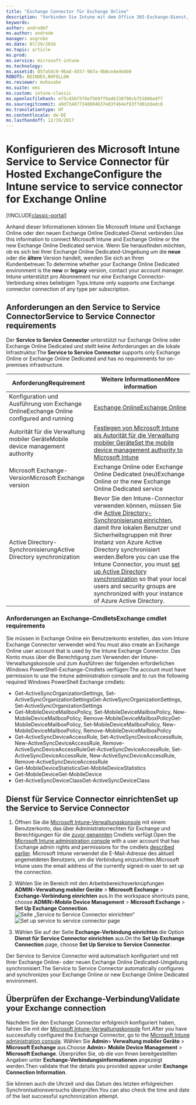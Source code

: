 ```yaml
---
title: "Exchange Connector für Exchange Online"
description: "Verbinden Sie Intune mit dem Office 365-Exchange-Dienst, um die Verwaltung mobiler Geräte (Mobile Device Management, MDM) mit Exchange ActiveSync zu unterstützen."
keywords: 
author: andredm7
ms.author: andredm
manager: angrobe
ms.date: 07/29/2016
ms.topic: article
ms.prod: 
ms.service: microsoft-intune
ms.technology: 
ms.assetid: 05fa5dc9-9bad-4557-987a-9b8ce4edebb0
ROBOTS: NOINDEX,NOFOLLOW
ms.reviewer: muhosabe
ms.suite: ems
ms.custom: intune-classic
ms.openlocfilehash: e75c456f5f8ef569ff9ad6338796cb753806edf7
ms.sourcegitcommit: a9d734877340894637e03f4b4ef83f7d01ddedc8
ms.translationtype: HT
ms.contentlocale: de-DE
ms.lasthandoff: 12/19/2017
---
```

# <a name="configure-the-intune-service-to-service-connector-for-exchange-online"></a><span data-ttu-id="114b6-103">Konfigurieren des Microsoft Intune Service to Service Connector für Hosted Exchange</span><span class="sxs-lookup"><span data-stu-id="114b6-103">Configure the Intune service to service connector for Exchange Online</span></span>

[!INCLUDE[classic-portal](../includes/classic-portal.md)]

<span data-ttu-id="114b6-104">Anhand dieser Informationen können Sie Microsoft Intune und Exchange Online oder den neuen Exchange Online Dedicated-Dienst verbinden.</span><span class="sxs-lookup"><span data-stu-id="114b6-104">Use this information to connect Microsoft Intune and Exchange Online or the new Exchange Online Dedicated service.</span></span> <span data-ttu-id="114b6-105">Wenn Sie herausfinden möchten, ob es sich bei Ihrer Exchange Online Dedicated-Umgebung um die **neue** oder die **ältere** Version handelt, wenden Sie sich an Ihren Kundenbetreuer.</span><span class="sxs-lookup"><span data-stu-id="114b6-105">To determine whether your Exchange Online Dedicated environment is the **new** or **legacy** version, contact your account manager.</span></span> <span data-ttu-id="114b6-106">Intune unterstützt pro Abonnement nur eine Exchange Connector-Verbindung eines beliebigen Typs.</span><span class="sxs-lookup"><span data-stu-id="114b6-106">Intune only supports one Exchange connector connection of any type per subscription.</span></span>

## <a name="service-to-service-connector-requirements"></a><span data-ttu-id="114b6-107">Anforderungen an den Service to Service Connector</span><span class="sxs-lookup"><span data-stu-id="114b6-107">Service to Service Connector requirements</span></span>
<span data-ttu-id="114b6-108">Der **Service to Service Connector** unterstützt nur Exchange Online oder Exchange Online Dedicated und stellt keine Anforderungen an die lokale Infrastruktur.</span><span class="sxs-lookup"><span data-stu-id="114b6-108">The **Service to Service Connector** supports only Exchange Online or Exchange Online Dedicated and has no requirements for on-premises infrastructure.</span></span>

|<span data-ttu-id="114b6-109">Anforderung</span><span class="sxs-lookup"><span data-stu-id="114b6-109">Requirement</span></span>|<span data-ttu-id="114b6-110">Weitere Informationen</span><span class="sxs-lookup"><span data-stu-id="114b6-110">More information</span></span>|
|---------------|--------------------|
|<span data-ttu-id="114b6-111">Konfiguration und Ausführung von Exchange Online</span><span class="sxs-lookup"><span data-stu-id="114b6-111">Exchange Online configured and running</span></span>|[<span data-ttu-id="114b6-112">Exchange Online</span><span class="sxs-lookup"><span data-stu-id="114b6-112">Exchange Online</span></span>](https://technet.microsoft.com/library/jj200580.aspx) |
|<span data-ttu-id="114b6-113">Autorität für die Verwaltung mobiler Geräte</span><span class="sxs-lookup"><span data-stu-id="114b6-113">Mobile device management authority</span></span>| [<span data-ttu-id="114b6-114">Festlegen von Microsoft Intune als Autorität für die Verwaltung mobiler Geräte</span><span class="sxs-lookup"><span data-stu-id="114b6-114">Set the mobile device management authority to Microsoft Intune</span></span>](prerequisites-for-enrollment.md#step-2-set-mdm-authority)|
|<span data-ttu-id="114b6-115">Microsoft Exchange-Version</span><span class="sxs-lookup"><span data-stu-id="114b6-115">Microsoft Exchange version</span></span>|<span data-ttu-id="114b6-116">Exchange Online oder Exchange Online Dedicated (neu)</span><span class="sxs-lookup"><span data-stu-id="114b6-116">Exchange Online or the new Exchange Online Dedicated service</span></span>|<span data-ttu-id="114b6-117">/intune/users-permissions-add</span><span class="sxs-lookup"><span data-stu-id="114b6-117">/intune/users-permissions-add</span></span>
|<span data-ttu-id="114b6-118">Active Directory-Synchronisierung</span><span class="sxs-lookup"><span data-stu-id="114b6-118">Active Directory synchronization</span></span>|<span data-ttu-id="114b6-119">Bevor Sie den Intune-Connector verwenden können, müssen Sie die [Active Directory-Synchronisierung einrichten](/intune/users-permissions-add), damit Ihre lokalen Benutzer und Sicherheitsgruppen mit Ihrer Instanz von Azure Active Directory synchronisiert werden.</span><span class="sxs-lookup"><span data-stu-id="114b6-119">Before you can use the Intune Connector, you must [set up Active Directory synchronization](/intune/users-permissions-add) so that your local users and security groups are synchronized with your instance of Azure Active Directory.</span></span>|

### <a name="exchange-cmdlet-requirements"></a><span data-ttu-id="114b6-120">Anforderungen an Exchange-Cmdlets</span><span class="sxs-lookup"><span data-stu-id="114b6-120">Exchange cmdlet requirements</span></span>

<span data-ttu-id="114b6-121">Sie müssen in Exchange Online ein Benutzerkonto erstellen, das vom Intune Exchange Connector verwendet wird.</span><span class="sxs-lookup"><span data-stu-id="114b6-121">You must also create an Exchange Online user account that is used by the Intune Exchange Connector.</span></span> <span data-ttu-id="114b6-122">Das Konto muss über die Berechtigung zum Verwenden der Intune-Verwaltungskonsole und zum Ausführen der folgenden erforderlichen Windows PowerShell-Exchange-Cmdlets verfügen:</span><span class="sxs-lookup"><span data-stu-id="114b6-122">The account must have permission to use the Intune administration console and to run the following required Windows PowerShell Exchange cmdlets:</span></span>

 - <span data-ttu-id="114b6-123">Get-ActiveSyncOrganizationSettings, Set-ActiveSyncOrganizationSettings</span><span class="sxs-lookup"><span data-stu-id="114b6-123">Get-ActiveSyncOrganizationSettings, Set-ActiveSyncOrganizationSettings</span></span>
 - <span data-ttu-id="114b6-124">Get-MobileDeviceMailboxPolicy, Set-MobileDeviceMailboxPolicy, New-MobileDeviceMailboxPolicy, Remove-MobileDeviceMailboxPolicy</span><span class="sxs-lookup"><span data-stu-id="114b6-124">Get-MobileDeviceMailboxPolicy, Set-MobileDeviceMailboxPolicy, New-MobileDeviceMailboxPolicy, Remove-MobileDeviceMailboxPolicy</span></span>
 - <span data-ttu-id="114b6-125">Get-ActiveSyncDeviceAccessRule, Set-ActiveSyncDeviceAccessRule, New-ActiveSyncDeviceAccessRule, Remove-ActiveSyncDeviceAccessRule</span><span class="sxs-lookup"><span data-stu-id="114b6-125">Get-ActiveSyncDeviceAccessRule, Set-ActiveSyncDeviceAccessRule, New-ActiveSyncDeviceAccessRule, Remove-ActiveSyncDeviceAccessRule</span></span>
 - <span data-ttu-id="114b6-126">Get-MobileDeviceStatistics</span><span class="sxs-lookup"><span data-stu-id="114b6-126">Get-MobileDeviceStatistics</span></span>
 - <span data-ttu-id="114b6-127">Get-MobileDevice</span><span class="sxs-lookup"><span data-stu-id="114b6-127">Get-MobileDevice</span></span>
 - <span data-ttu-id="114b6-128">Get-ActiveSyncDeviceClass</span><span class="sxs-lookup"><span data-stu-id="114b6-128">Get-ActiveSyncDeviceClass</span></span>

## <a name="set-up-the-service-to-service-connector"></a><span data-ttu-id="114b6-129">Dienst für Service Connector einrichten</span><span class="sxs-lookup"><span data-stu-id="114b6-129">Set up the Service to Service Connector</span></span>

1. <span data-ttu-id="114b6-130">Öffnen Sie die [Microsoft Intune-Verwaltungskonsole](https://manage.microsoft.com) mit einem Benutzerkonto, das über Administratorrechten für Exchange und Berechtigungen für die [zuvor genannten](#exchange-cmdlet-requirements) Cmdlets verfügt.</span><span class="sxs-lookup"><span data-stu-id="114b6-130">Open the [Microsoft Intune administration console](https://manage.microsoft.com) with a user account that has Exchange admin rights and permissions for the cmdlets [described earlier](#exchange-cmdlet-requirements).</span></span> <span data-ttu-id="114b6-131">Microsoft Intune verwendet die E-Mail-Adresse des aktuell angemeldeten Benutzers, um die Verbindung einzurichten.</span><span class="sxs-lookup"><span data-stu-id="114b6-131">Microsoft Intune uses the email address of the currently signed-in user to set up the connection.</span></span>

2.  <span data-ttu-id="114b6-132">Wählen Sie im Bereich mit den Arbeitsbereichsverknüpfungen **ADMIN**>**Verwaltung mobiler Geräte** > **Microsoft Exchange** > **Exchange-Verbindung einrichten** aus.</span><span class="sxs-lookup"><span data-stu-id="114b6-132">In the workspace shortcuts pane, choose **ADMIN**>**Mobile Device Management** > **Microsoft Exchange** > **Set Up Exchange Connection**.</span></span>
<span data-ttu-id="114b6-133">![Seite „Service to Service Connector einrichten“](../media/intunesa5cservicetoserviceconnector.png)</span><span class="sxs-lookup"><span data-stu-id="114b6-133">![Set up service to service connector page](../media/intunesa5cservicetoserviceconnector.png)</span></span>

3.  <span data-ttu-id="114b6-134">Wählen Sie auf der Seite **Exchange-Verbindung einrichten** die Option **Dienst für Service Connector einrichten** aus.</span><span class="sxs-lookup"><span data-stu-id="114b6-134">On the **Set Up Exchange Connection** page, choose **Set Up Service to Service Connector**.</span></span>


<span data-ttu-id="114b6-135">Der Service to Service Connector wird automatisch konfiguriert und mit Ihrer Exchange Online- oder neuen Exchange Online Dedicated-Umgebung synchronisiert.</span><span class="sxs-lookup"><span data-stu-id="114b6-135">The Service to Service Connector automatically configures and synchronizes your Exchange Online or new Exchange Online Dedicated environment.</span></span>

## <a name="validate-your-exchange-connection"></a><span data-ttu-id="114b6-136">Überprüfen der Exchange-Verbindung</span><span class="sxs-lookup"><span data-stu-id="114b6-136">Validate your Exchange connection</span></span>

<span data-ttu-id="114b6-137">Nachdem Sie den Exchange Connector erfolgreich konfiguriert haben, fahren Sie mit der [Microsoft Intune-Verwaltungskonsole](https://manage.microsoft.com) fort.</span><span class="sxs-lookup"><span data-stu-id="114b6-137">After you have successfully configured the Exchange Connector, go to the [Microsoft Intune administration console](https://manage.microsoft.com).</span></span> <span data-ttu-id="114b6-138">Wählen Sie **Admin**> **Verwaltung mobiler Geräte** > **Microsoft Exchange** aus.</span><span class="sxs-lookup"><span data-stu-id="114b6-138">Choose **Admin**> **Mobile Device Management** > **Microsoft Exchange**.</span></span> <span data-ttu-id="114b6-139">Überprüfen Sie, ob die von Ihnen bereitgestellten Angaben unter **Exchange-Verbindungsinformationen** angezeigt werden.</span><span class="sxs-lookup"><span data-stu-id="114b6-139">Then validate that the details you provided appear under **Exchange Connection Information**.</span></span>

<span data-ttu-id="114b6-140">Sie können auch die Uhrzeit und das Datum des letzten erfolgreichen Synchronisationsversuchs überprüfen.</span><span class="sxs-lookup"><span data-stu-id="114b6-140">You can also check the time and date of the last successful synchronization attempt.</span></span>
